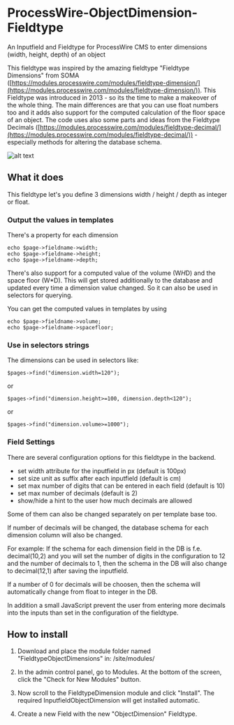 # ProcessWire-ObjectDimension-Fieldtype
An Inputfield and Fieldtype for ProcessWire CMS to enter dimensions (width, height, depth) of an object

This fieldtype was inspired by the amazing fieldtype "Fieldtype Dimensions" from SOMA ([https://modules.processwire.com/modules/fieldtype-dimension/](https://modules.processwire.com/modules/fieldtype-dimension/)). This Fieldtype was introduced in 2013 - so its the time to make a makeover of the whole thing.
The main differences are that you can use float numbers too and it adds also support for the computed calculation of the floor space of an object.
The code uses also some parts and ideas from the Fieldtype Decimals ([https://modules.processwire.com/modules/fieldtype-decimal/](https://modules.processwire.com/modules/fieldtype-decimal/)) - especially methods for altering the database schema.

![alt text](https://github.com/juergenweb/ProcessWire-ObjectDimension-Fieldtype/blob/master/ObjectDimensions.png?raw=true)

## What it does

This fieldtype let's you define 3 dimensions width / height / depth as integer or float.

### Output the values in templates

There's a property for each dimension

```
echo $page->fieldname->width;
echo $page->fieldname->height;
echo $page->fieldname->depth;
```


There's also support for a computed value of the volume (W*H*D) and the space floor (W*D). This will get stored additionally
to the database and updated every time a dimension value changed. So it can also be used in selectors for querying.

You can get the computed values in templates by using

```
echo $page->fieldname->volume;
echo $page->fieldname->spacefloor;
```

### Use in selectors strings

The dimensions can be used in selectors like:

`$pages->find("dimension.width=120");`

or

`$pages->find("dimension.height>=100, dimension.depth<120");`

or

`$pages->find("dimension.volume>=1000");`

### Field Settings

There are several configuration options for this fieldtype in the backend. 

- set width attribute for the inputfield in px (default is 100px)
- set size unit as suffix after each inputfield (default is cm)
- set max number of digits that can be entered in each field (default is 10)
- set max number of decimals (default is 2)
- show/hide a hint to the user how much decimals are allowed

Some of them can also be changed separately on per template base too.

If number of decimals will be changed, the database schema for each dimension column will also be changed.

For example:
If the schema for each dimension field in the DB is f.e. decimal(10,2) and you will set the number of digits in the configuration to 12 and the number of decimals to 1, then the schema in the DB will also change to decimal(12,1) after saving the inputfield.

If a number of 0 for decimals will be choosen, then the schema will automatically change from float to integer in the DB.

In addition a small JavaScript prevent the user from entering more decimals into the inputs than set in the configuration of the fieldtype.

## How to install

1. Download and place the module folder named "FieldtypeObjectDimensions" in:
/site/modules/

2. In the admin control panel, go to Modules. At the bottom of the
screen, click the "Check for New Modules" button.

3. Now scroll to the FieldtypeDimension module and click "Install". The required InputfieldObjectDimension will get installed automatic.

4. Create a new Field with the new "ObjectDimension" Fieldtype.

